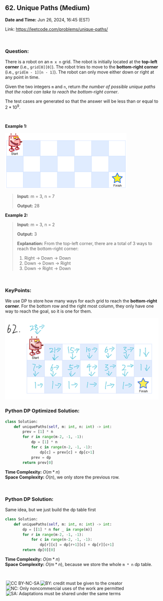 ## 62. Unique Paths (Medium)
**Date and Time:** Jun 26, 2024, 16:45 (EST)

Link: https://leetcode.com/problems/unique-paths/

<br>

### Question:
There is a robot on an `m x n` grid. The robot is initially located at the **top-left corner** (i.e., `grid[0][0]`). The robot tries to move to the **bottom-right corner** (i.e., `grid[m - 1][n - 1]`). The robot can only move either down or right at any point in time.

Given the two integers `m` and `n`, return _the number of possible unique paths that the robot can take to reach the bottom-right corner_.

The test cases are generated so that the answer will be less than or equal to $2 * 10^9$.

<br>

**Example 1:**

<img src="../images/62.png" width=400>

> **Input:** m = 3, n = 7
> 
> **Output:** 28

**Example 2:**
> **Input:** m = 3, n = 2
> 
> **Output:** 3
>
> **Explanation:** From the top-left corner, there are a total of 3 ways to reach the bottom-right corner:
> 1. Right -> Down -> Down
> 2. Down -> Down -> Right
> 3. Down -> Right -> Down

<br>

### KeyPoints: 
We use DP to store how many ways for each grid to reach the **bottom-right corner**. For the bottom row and the right most column, they only have one way to reach the goal, so it is one for them. 

<img src="../images/62_1.png" width=600>

<br>

### Python DP Optimized Solution:
```python
class Solution:
    def uniquePaths(self, m: int, n: int) -> int:
        prev = [1] * n
        for r in range(m-2, -1, -1):
            dp = [1] * n
            for c in range(n-2, -1, -1):
                dp[c] = prev[c] + dp[c+1]
            prev = dp
        return prev[0]
```
**Time Complexity:** $O(m * n)$ <br>
**Space Complexity:** $O(n)$, we only store the previous row.

<br>

### Python DP Solution:
Same idea, but we just build the dp table first
```python
class Solution:
    def uniquePaths(self, m: int, n: int) -> int:
        dp = [[1] * n for _ in range(m)]
        for r in range(m-2, -1, -1):
            for c in range(n-2, -1, -1):
                dp[r][c] = dp[r+1][c] + dp[r][c+1]
        return dp[0][0]
```
**Time Complexity:** $O(m * n)$ <br>
**Space Complexity:** $O(m * n)$, because we store the whole `m * n` dp table.

<br>

<img style="height:22px!important;margin-left:3px;vertical-align:text-bottom;" src="https://mirrors.creativecommons.org/presskit/icons/cc.svg?ref=chooser-v1" alt="CC BY-NC-SA" title="CC BY-NC-SA"><img style="height:22px!important;margin-left:3px;vertical-align:text-bottom;" src="https://mirrors.creativecommons.org/presskit/icons/by.svg?ref=chooser-v1" alt="BY: credit must be given to the creator" title="BY: credit must be given to the creator"><img style="height:22px!important;margin-left:3px;vertical-align:text-bottom;" src="https://mirrors.creativecommons.org/presskit/icons/nc.svg?ref=chooser-v1" alt="NC: Only noncommercial uses of the work are permitted" title="NC: Only noncommercial uses of the work are permitted"><img style="height:22px!important;margin-left:3px;vertical-align:text-bottom;" src="https://mirrors.creativecommons.org/presskit/icons/sa.svg?ref=chooser-v1" alt="SA: Adaptations must be shared under the same terms" title="SA: Adaptations must be shared under the same terms">